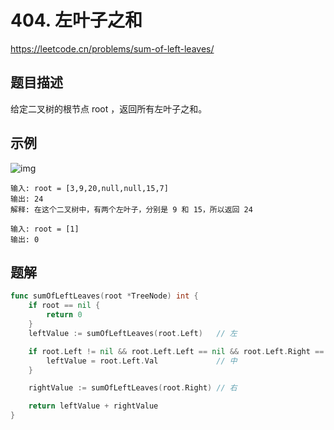 # 404. 左叶子之和
https://leetcode.cn/problems/sum-of-left-leaves/

## 题目描述
给定二叉树的根节点 root ，返回所有左叶子之和。

## 示例
![img](https://assets.leetcode.com/uploads/2021/04/08/leftsum-tree.jpg)
```
输入: root = [3,9,20,null,null,15,7] 
输出: 24 
解释: 在这个二叉树中，有两个左叶子，分别是 9 和 15，所以返回 24
```
```
输入: root = [1]
输出: 0
```

## 题解
```go
func sumOfLeftLeaves(root *TreeNode) int {
    if root == nil {
        return 0
    }
    leftValue := sumOfLeftLeaves(root.Left)   // 左

    if root.Left != nil && root.Left.Left == nil && root.Left.Right == nil {
        leftValue = root.Left.Val             // 中
    }

    rightValue := sumOfLeftLeaves(root.Right) // 右

    return leftValue + rightValue
}
```